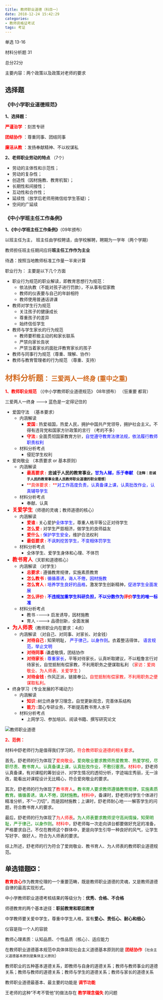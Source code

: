 ```yaml
---
title: 教师职业道德（科目一）
date: 2018-12-24 15:42:29
categories:
- 教师资格证考试
tags: 考证
---
```


单选 13-16 

材料分析题 31

总分22分

主要内容：两个政策以及政策对老师的要求



## 选择题

### 《中小学职业道德规范》

**1、选择题：**

<span style='color:red'>**严谨治学** </span>：刻苦专研

<span style='color:red'>**团结协作** </span>：尊重同事、团结同事

<span style='color:red'>**廉洁从教** </span>：发扬奉献精神、不以权谋私



**2、老师职业劳动的特点** （7个）

- 劳动的主体性和示范性； 
- 劳动的复杂性；
- 创造性（因材施教、教育机智）；
- 长期性和间接性；
- 互动性和合作性；
- 延续性（放学后老师用微信给学生答疑）；
- 空间的广延续



### 《中小学班主任工作条例》

**1、《中小学班主任工作条例》**（09年颁布）

以班主任为主， 班主任由学校聘请，由学校解聘，聘期为一学年（两个学期）

教师担任班主任期间应将**班主任工作作为主业**

待遇：按照当地教师标准工作量一半来计算

职业行为： 主要是以下几个方面

- 职业行为规范的职业解读，即教育思想行为规范：
  - 依法执教（不能对孩子进行罚款），不从事有偿家教
  - 教师的仪表要与自己的年龄相符
  - 教师使用普通话讲课
- 教师对学生行为规范
  - 关注孩子的健康成长
  - 尊重孩子的差异
  - 始终信任学生
- 教师与学生家长的行为规范
  - 教师要积极主动的和家长联系
  - 严禁向家长告状
  - 严禁当着家长的面批评教育家长的孩子
- 教师与同事行为规范（尊重、理解、协作）
- 教师与教育管理者的行为规范 （尊重、支持）




## <span style='color:chocolate'><big>**材料分析题**</big>： 三爱两人一终身  (重中之重)</span>

<span style='color:red'>**1、教师职业规范** </span> （《中小学教师职业道德规范》 08年颁布）  （狂重要  都背）

三爱两人一终身   --->  蓝色是一定得记住的

- 爱国守法　（基本要求）
  - 内涵解读
     - <span style='color:red'> **爱国 :**</span> 热爱祖国，热爱人民，拥护中国共产党领导，拥护社会主义。不得有违背党和国家方针政策的言行 （考的不多）
     - <span style='color:red'>**守法 :**</span> 全面贯彻国家教育方针，<span style='color:blue'>自觉遵守教育法律法规，依法履行教师职责权利</span>
  - 材料分析考点
     - 侵犯学生权利　
- 爱岗敬业 （本质要求  or  基本原则）                                      
  - 内涵解读
     - <span style='color:red'>**最高要求 :  **</span>**忠诚于人民的教育事业**，<span style='color:blue'>甘为人梯，乐于奉献 </span>（<small>注释：忠诚于人民的教育事业是人民教师职业道德的**职业理想**</small>）
     - <span style='color:red'>**具体要求 :  **</span><span style='color:blue'>对工作高度负责，认真备课上课，认真批改作业，认真辅导学生</span>
  - 材料分析考点
     - 奉献、认真
- <big><span style='color:red'>**关爱学生**</span></big>（师德的灵魂；教师道德的核心）
  - 内涵解读
     - <span style='color:red'>**爱谁 :**</span> 关心爱护<span style='color:blue'>全体学生</span>，尊重人格平等公正对待学生
     - <span style='color:red'>**怎么爱 :**</span> 对学生严慈相济，做学生的良师益友
     - <span style='color:red'>**爱什么 :**</span> <span style='color:blue'>保护学生安全</span>，维护合法权利
     - <span style='color:red'>**最低要求 :**</span> <span style='color:blue'>不讽刺挖苦学生，不变相体罚学生</span>
  - 材料分析考点
     - 全体学生、爱学生身体和心理、不体罚
- <big><span style='color:red'>**教书育人**</span></big>（天职和道德核心）
  - 内涵解读 （对学生）
     - <span style='color:red'>**总要求 :**</span> 遵循教育规律，实施素质教育
     - <span style='color:red'>**怎么教书 :**</span> <span style='color:blue'>循循善诱，诲人不倦，因材施教</span>
     - <span style='color:red'>**怎么育人 :**</span> <span style='color:blue'>培养学生良好的品格</span>，激发学生创新精神，<span style='color:blue'>促进学生全面发展</span>
     - <span style='color:red'>**怎么评价 :**</span> <span style='color:blue'> **不违规加重学生科研负担，不以分数作为<span style='color:red'>评价</span>学生的唯一标准**</span>
  - 材料分析考点
     - 教书  ---->   启发诱导，因材施教
     - 育人  ---->  品德创新，全面发展
- <big><span style='color:red'>**为人师表**</span></big>（教师职业内在要求：4点）
  - 内涵解读 （对自己、对同事、对家长、对金钱）
     - <span style='color:red'>**对待自己 :**</span> 知荣明耻，<span style='color:blue'> 严于律己，以身作则</span>。衣着整洁得体，<span style='color:blue'> 语言规范，举止文明</span>
     - <span style='color:red'>**对待同事 :**</span>谦虚敬慎，团结协作
     - <span style='color:red'>**对待家长 :**</span> <span style='color:blue'> 尊重家长</span>，平等对待家长，认真听取建议，不以粗鲁言行对待家长，自觉抵制有偿家教，不利用职务之便谋取私利  （<span style='color:red'>家访：爱岗敬业、为人师表、关爱学生</span> ）
     - <span style='color:red'>**对待金钱 :**</span> 作风正派，链接奉公。<span style='color:red'>自觉抵制有偿家教，不利用职务之便谋取私利。</span> 
- 终身学习（专业发展的不竭动力）
  - 内涵解读
     - <span style='color:red'>**知识 :**</span>树立终身学习理念，自觉更新观念，完善体系结构
     - <span style='color:red'>**能力 :**</span>潜心专研业务，不断提高教书育人水平
  - 材料分析考点
     - 上网学习、参加培训、阅读书籍、撰写研究论文



![教师职业道德](http://pic.yuti.site/ProfessionalEthics.png)

<span style='color:red'>**2、范例：**</span>

材料中舒老师行为是值得我们学习的，<span style='color:red'>符合教师职业道德的相关要求</span>。

首先，舒老师的行为体现了<span style='color:red'>爱岗敬业</span>。<span style='color:green'>爱岗敬业要求教师热爱教育、热爱学校，尽职尽责、教书育人。认真备课上课，认真批改作业，不敷衍塞责</span>。<span style='color:red'>材料中</span>，舒老师认真备课，有对课程的筹划设计、对学生情况的透彻分析，字迹端庄秀丽，无一涂改，能看出对课程设计无比精心，符合爱岗敬业的要求。

其次，舒老师的行为体现了<span style='color:red'>教书育人</span>。<span style='color:green'>教书育人要求教师遵循教育规律，实施素质教育。循循善诱，诲人不倦，因材施教</span>。<span style='color:red'>材料中</span>，备课时，舒老师对学生个体进行精准分析，不“一刀切”，而是因材施教；上课时，舒老师耐心地一一解答学生的问题，符合教书育人的要求。

最后，舒老师的行为体现了<span style='color:red'>为人师表</span>。<span style='color:green'>为人师表要求教师坚守高尚情操，知荣明耻，严于律己，以身作则</span>。<span style='color:red'>材料中</span>，舒老师每一次走向讲台都要做好充足的准备，严格要求自己，不仅在教师这个群体中，更是向学生引导一种良好的风气，让学生写好字、做好人，符合为人师表的要求。

综上所述，舒老师的行为符合了爱岗敬业、教书育人、为人师表的教师职业道德规范。



## 单选错题❎：

<span style='color:red'>**教育良心**</span>作为教育伦理的一个重要范畴，既是教师职业道德的灵魂，又是教师道德自律的最高实现形式。

中小学教师职业道德考核结果的等级分为：**优秀、合格、不合格** 

师德教育的两个基本途径：**职前教育和职后教育**

中学教师要关爱中学生，尊重中学生人格，富有**爱心、责任心、耐心和细心**

仪容是指一个人的容貌

教师心理素质：认知品质、个性品质（核心）、适应能力

在教师职业道德基本规范中具体体现社会主义道德基本原则的是 <span style='color:red'>**团结协作**</span>（<small>社会主义道德基本原则是集体主义原则</small>）

教师职业的五种基本道德关系，即教师与自身的道德关系；教师与教师事业的道德关系；教师与教师的道德关系；教师与学生的道德关系；教师与家长的道德关系

教师职业道德最基本、最主要的功能是 <span style='color:red'>**调节功能**</span>

王老师的这种“不考不管他”的做法存在 <span style='color:red'>**教学理念偏失**</span> 的问题


